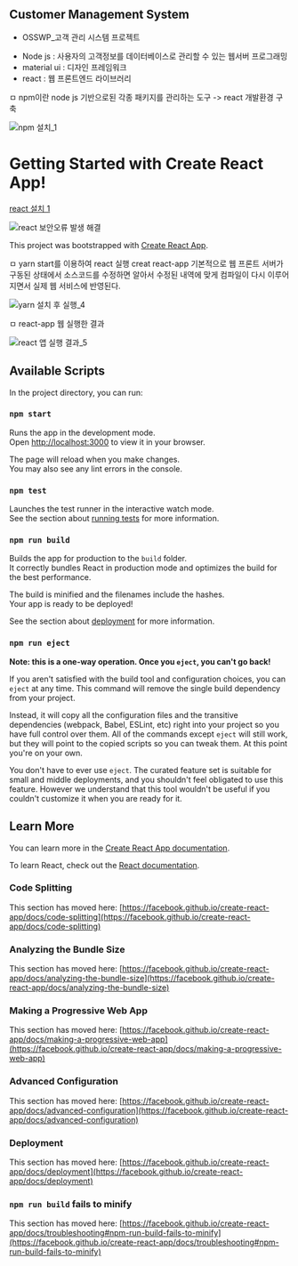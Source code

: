 ## Customer Management System 
* OSSWP_고객 관리 시스템 프로젝트

- Node js : 사용자의 고객정보를 데이터베이스로 관리할 수 있는 웹서버 프로그래밍
- material ui : 디자인 프레임워크 
- react : 웹 프론트엔드 라이브러리 

ㅁ npm이란 node js 기반으로된 각종 패키지를 관리하는 도구 -> react 개발환경 구축 

![npm 설치_1](https://user-images.githubusercontent.com/94738749/210752740-2bddb96a-4333-4ddb-b4f6-96646951d51a.png)

# Getting Started with Create React App!

[react 설치 1](https://user-images.githubusercontent.com/94738749/210752421-80234bb7-be84-4c31-b004-157fd56ad3ad.png)

![react 보안오류 발생 해결](https://user-images.githubusercontent.com/94738749/210752471-987b3f9a-1b22-4ee9-94c6-c046838c49e8.png)

This project was bootstrapped with [Create React App](https://github.com/facebook/create-react-app).

ㅁ yarn start를 이용하여 react 실행
creat react-app 기본적으로 웹 프론트 서버가 구동된 상태에서 소스코드를 수정하면
알아서 수정된 내역에 맞게 컴파일이 다시 이루어지면서 실제 웹 서비스에 반영된다.

![yarn 설치 후 실행_4](https://user-images.githubusercontent.com/94738749/210752822-5535bc33-6bbe-489c-8ba1-55c681081943.png)

ㅁ react-app 웹 실행한 결과 

![react 앱 실행 결과_5](https://user-images.githubusercontent.com/94738749/210752529-888af156-7f43-4d66-b4c0-1c67797cfb51.png)


## Available Scripts

In the project directory, you can run:

### `npm start`

Runs the app in the development mode.\
Open [http://localhost:3000](http://localhost:3000) to view it in your browser.

The page will reload when you make changes.\
You may also see any lint errors in the console.

### `npm test`

Launches the test runner in the interactive watch mode.\
See the section about [running tests](https://facebook.github.io/create-react-app/docs/running-tests) for more information.

### `npm run build`

Builds the app for production to the `build` folder.\
It correctly bundles React in production mode and optimizes the build for the best performance.

The build is minified and the filenames include the hashes.\
Your app is ready to be deployed!

See the section about [deployment](https://facebook.github.io/create-react-app/docs/deployment) for more information.

### `npm run eject`

**Note: this is a one-way operation. Once you `eject`, you can't go back!**

If you aren't satisfied with the build tool and configuration choices, you can `eject` at any time. This command will remove the single build dependency from your project.

Instead, it will copy all the configuration files and the transitive dependencies (webpack, Babel, ESLint, etc) right into your project so you have full control over them. All of the commands except `eject` will still work, but they will point to the copied scripts so you can tweak them. At this point you're on your own.

You don't have to ever use `eject`. The curated feature set is suitable for small and middle deployments, and you shouldn't feel obligated to use this feature. However we understand that this tool wouldn't be useful if you couldn't customize it when you are ready for it.

## Learn More

You can learn more in the [Create React App documentation](https://facebook.github.io/create-react-app/docs/getting-started).

To learn React, check out the [React documentation](https://reactjs.org/).

### Code Splitting

This section has moved here: [https://facebook.github.io/create-react-app/docs/code-splitting](https://facebook.github.io/create-react-app/docs/code-splitting)

### Analyzing the Bundle Size

This section has moved here: [https://facebook.github.io/create-react-app/docs/analyzing-the-bundle-size](https://facebook.github.io/create-react-app/docs/analyzing-the-bundle-size)

### Making a Progressive Web App

This section has moved here: [https://facebook.github.io/create-react-app/docs/making-a-progressive-web-app](https://facebook.github.io/create-react-app/docs/making-a-progressive-web-app)

### Advanced Configuration

This section has moved here: [https://facebook.github.io/create-react-app/docs/advanced-configuration](https://facebook.github.io/create-react-app/docs/advanced-configuration)

### Deployment

This section has moved here: [https://facebook.github.io/create-react-app/docs/deployment](https://facebook.github.io/create-react-app/docs/deployment)

### `npm run build` fails to minify

This section has moved here: [https://facebook.github.io/create-react-app/docs/troubleshooting#npm-run-build-fails-to-minify](https://facebook.github.io/create-react-app/docs/troubleshooting#npm-run-build-fails-to-minify)
